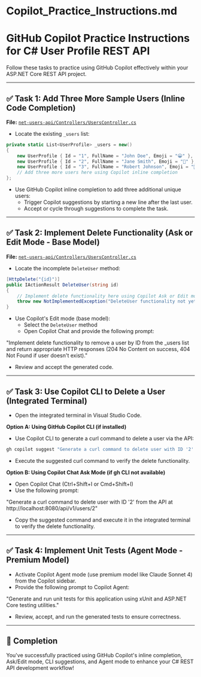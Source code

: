# Copilot_Practice_Instructions.md

# GitHub Copilot Practice Instructions for C# User Profile REST API

Follow these tasks to practice using GitHub Copilot effectively within your ASP.NET Core REST API project.

---

## ✅ Task 1: Add Three More Sample Users (Inline Code Completion)

**File:** [`net-users-api/Controllers/UsersController.cs`](net-users-api/Controllers/UsersController.cs)

- Locate the existing `_users` list:

```csharp
private static List<UserProfile> _users = new()
{
    new UserProfile { Id = "1", FullName = "John Doe", Emoji = "😀" },
    new UserProfile { Id = "2", FullName = "Jane Smith", Emoji = "🚀" },
    new UserProfile { Id = "3", FullName = "Robert Johnson", Emoji = "🎸" }
    // Add three more users here using Copilot inline completion
};
```

- Use GitHub Copilot inline completion to add three additional unique users:
  - Trigger Copilot suggestions by starting a new line after the last user.
  - Accept or cycle through suggestions to complete the task.

---

## ✅ Task 2: Implement Delete Functionality (Ask or Edit Mode - Base Model)

**File:** [`net-users-api/Controllers/UsersController.cs`](net-users-api/Controllers/UsersController.cs)

- Locate the incomplete `DeleteUser` method:

```csharp
[HttpDelete("{id}")]
public IActionResult DeleteUser(string id)
{
    // Implement delete functionality here using Copilot Ask or Edit mode
    throw new NotImplementedException("DeleteUser functionality not yet implemented");
}
```

- Use Copilot's Edit mode (base model):
  - Select the `DeleteUser` method
  - Open Copilot Chat and provide the following prompt:

"Implement delete functionality to remove a user by ID from the _users list and return appropriate HTTP responses (204 No Content on success, 404 Not Found if user doesn't exist)."

- Review and accept the generated code.

---

## ✅ Task 3: Use Copilot CLI to Delete a User (Integrated Terminal)

- Open the integrated terminal in Visual Studio Code.

**Option A: Using GitHub Copilot CLI (if installed)**
- Use Copilot CLI to generate a curl command to delete a user via the API:

```bash
gh copilot suggest "Generate a curl command to delete user with ID '2' from the API at http://localhost:8080/api/v1/users/2"
```

- Execute the suggested curl command to verify the delete functionality.

**Option B: Using Copilot Chat Ask Mode (if gh CLI not available)**
- Open Copilot Chat (Ctrl+Shift+I or Cmd+Shift+I)
- Use the following prompt:

"Generate a curl command to delete user with ID '2' from the API at http://localhost:8080/api/v1/users/2"

- Copy the suggested command and execute it in the integrated terminal to verify the delete functionality.

---

## ✅ Task 4: Implement Unit Tests (Agent Mode - Premium Model)

- Activate Copilot Agent mode (use premium model like Claude Sonnet 4) from the Copilot sidebar.
- Provide the following prompt to Copilot Agent:

"Generate and run unit tests for this application using xUnit and ASP.NET Core testing utilities."

- Review, accept, and run the generated tests to ensure correctness.

---

## 🎉 Completion

You've successfully practiced using GitHub Copilot's inline completion, Ask/Edit mode, CLI suggestions, and Agent mode to enhance your C# REST API development workflow!
